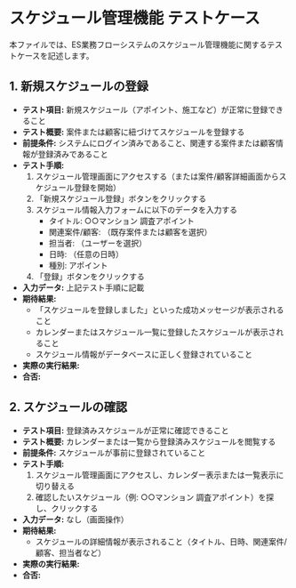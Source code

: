 # スケジュール管理機能 テストケース

本ファイルでは、ES業務フローシステムのスケジュール管理機能に関するテストケースを記述します。

## 1. 新規スケジュールの登録

*   **テスト項目:** 新規スケジュール（アポイント、施工など）が正常に登録できること
*   **テスト概要:** 案件または顧客に紐づけてスケジュールを登録する
*   **前提条件:** システムにログイン済みであること、関連する案件または顧客情報が登録済みであること
*   **テスト手順:**
    1.  スケジュール管理画面にアクセスする（または案件/顧客詳細画面からスケジュール登録を開始）
    2.  「新規スケジュール登録」ボタンをクリックする
    3.  スケジュール情報入力フォームに以下のデータを入力する
        *   タイトル: ○○マンション 調査アポイント
        *   関連案件/顧客: （既存案件または顧客を選択）
        *   担当者: （ユーザーを選択）
        *   日時: （任意の日時）
        *   種別: アポイント
    4.  「登録」ボタンをクリックする
*   **入力データ:** 上記テスト手順に記載
*   **期待結果:**
    *   「スケジュールを登録しました」といった成功メッセージが表示されること
    *   カレンダーまたはスケジュール一覧に登録したスケジュールが表示されること
    *   スケジュール情報がデータベースに正しく登録されていること
*   **実際の実行結果:**
*   **合否:**

## 2. スケジュールの確認

*   **テスト項目:** 登録済みスケジュールが正常に確認できること
*   **テスト概要:** カレンダーまたは一覧から登録済みスケジュールを閲覧する
*   **前提条件:** スケジュールが事前に登録されていること
*   **テスト手順:**
    1.  スケジュール管理画面にアクセスし、カレンダー表示または一覧表示に切り替える
    2.  確認したいスケジュール（例: ○○マンション 調査アポイント）を探し、クリックする
*   **入力データ:** なし（画面操作）
*   **期待結果:**
    *   スケジュールの詳細情報が表示されること（タイトル、日時、関連案件/顧客、担当者など）
*   **実際の実行結果:**
*   **合否:** 